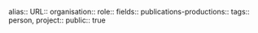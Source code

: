 alias::
URL::
organisation::
role::
fields::
publications-productions:: 
tags:: person, 
project::
public:: true